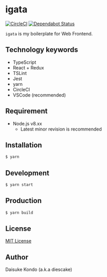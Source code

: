 # igata

[![CircleCI](https://circleci.com/gh/diescake/igata.svg?style=svg)](https://circleci.com/gh/diescake/igata)
[![Dependabot Status](https://api.dependabot.com/badges/status?host=github&identifier=165770216)](https://dependabot.com)

`igata` is my boilerplate for Web Frontend.

## Technology keywords

- TypeScript
- React + Redux
- TSLint
- Jest
- yarn
- CircleCI
- VSCode (recommended)

## Requirement

- Node.js v8.xx
  - Latest minor revision is recommended

## Installation

```sh
$ yarn
```

## Development

```sh
$ yarn start
```

## Production

```sh
$ yarn build
```

## License

[MIT License](https://github.com/diescake/norzan/blob/master/LICENSE)

## Author

Daisuke Kondo (a.k.a diescake)
